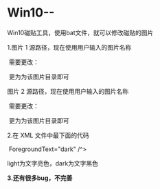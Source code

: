 # Win10--
 Win10磁贴工具，使用bat文件，就可以修改磁贴的图片

1.图片 1 源路径，现在使用用户输入的图片名称

​	需要更改：

​		更为为该图片目录即可

   图片 2 源路径，现在使用用户输入的图片名称

​	需要更改：

​		更为为该图片目录即可

2.在 XML 文件中最下面的代码

​	ForegroundText="dark" /^>

light为文字亮色，dark为文字黑色

**3.还有很多bug，不完善**
